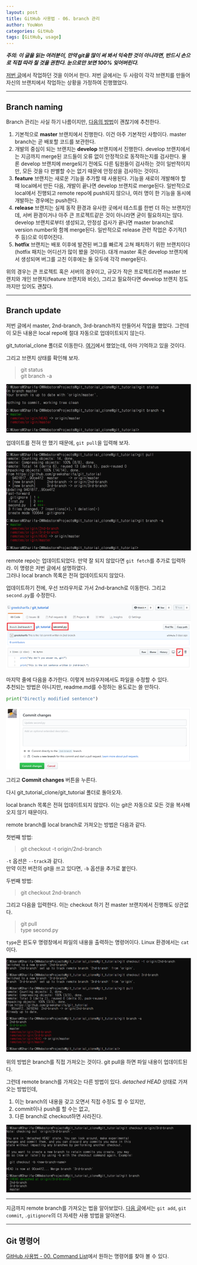 ```yaml
---
layout: post
title: GitHub 사용법 - 06. branch 관리
author: YouWon
categories: GitHub
tags: [GitHub, usage]
---
```



***주의: 이 글을 읽는 여러분이, 만약 git을 많이 써 봐서 익숙한 것이 아니라면, 반드시 손으로 직접 따라 칠 것을 권한다. 눈으로만 보면 100% 잊어버린다.***

[저번 글](https://greeksharifa.github.io/github/2018/08/11/github-usage-05-branch-basic/)에서 작업하던 것을 이어서 한다. 저번 글에서는 두 사람이 각각 브랜치를 만들어 자신의 브랜치에서 작업하는 상황을 가정하여 진행했었다.

---

## Branch naming

Branch 관리는 사실 하기 나름이지만, [다음의 방법](https://nvie.com/posts/a-successful-git-branching-model/)이 괜찮기에 추천한다.

1. 기본적으로 **master** 브랜치에서 진행한다. 이건 아주 기본적인 사항이다. master branch는 곧 배포할 코드를 보관한다.
2. 개발의 중심이 되는 브랜치는 **develop** 브랜치에서 진행한다. develop 브랜치에서는 지금까지 merge된 코드들이 오류 없이 안정적으로 동작하는지를 검사한다. 물론 develop 브랜치에 merge되기 전에도 다른 팀원들이 검사하는 것이 일반적이지만, 모든 것을 다 판별할 수는 없기 때문에 안정성을 검사하는 것이다.
3. **feature** 브랜치는 새로운 기능을 추가할 때 사용된다. 기능을 새로이 개발해야 할 때 local에서 만든 다음, 개발이 끝나면 develop 브랜치로 merge된다. 일반적으로 local에서 진행되고 remote repo에 push되지 않으나, 여러 명이 한 기능을 동시에 개발하는 경우에는 push한다.
4. **release** 브랜치는 실제 동작 환경과 유사한 곳에서 테스트를 한번 더 하는 브랜치인데, 서버 환경이거나 아주 큰 프로젝트같은 것이 아니라면 굳이 필요하지는 않다. develop 브랜치로부터 생성되고, 안정성 검사가 끝나면 master branch로 version number와 함께 merge된다. 일반적으로 release 관련 작업은 주기적(1주 등)으로 이루어진다.
5. **hotfix** 브랜치는 배포 이후에 발견된 버그를 빠르게 고쳐 패치하기 위한 브랜치이다(hotfix 패치는 어디선가 많이 봤을 것이다). 대개 master 혹은 develop 브랜치에서 생성되며 버그를 고친 이후에는 둘 모두에 각각 merge된다.

위의 경우는 큰 프로젝트 혹은 서버의 경우이고, 규모가 작은 프로젝트라면 master 브랜치와 개인 브랜치(feature 브랜치와 비슷), 그리고 필요하다면 develop 브랜치 정도까지만 있어도 괜찮다.

---

## Branch update

저번 글에서 master, 2nd-branch, 3rd-branch까지 만들어서 작업을 했었다. 그런데 이 모든 내용은 local repo에 절대 자동으로 업데이트되지 않는다.

git_tutorial_clone 폴더로 이동한다. [여기](https://greeksharifa.github.io/github/2018/07/08/github-usage-03-clone-log-gitignore/#local-directory-%EC%83%9D%EC%84%B1)에서 했었는데, 아마 기억하고 있을 것이다.

그리고 브랜치 상태를 확인해 보자.

> git status  
> git branch -a  

![01_clone](/public/img/GitHub/2018_08_12_github_usage_06_branch-intermediate/01_clone.PNG)

업데이트를 전혀 안 했기 때문에, `git pull`을 입력해 보자.

![02_pull](/public/img/GitHub/2018_08_12_github_usage_06_branch-intermediate/02_pull.PNG)

remote repo는 업데이트되었다. 만약 잘 되지 않았다면 `git fetch`를 추가로 입력하라. 이 명령은 저번 글에서 설명하였다.  
그러나 local branch 목록은 전혀 업데이트되지 않았다. 


업데이트하기 전에, 우선 브라우저로 가서 2nd-branch로 이동한다. 그리고 `second.py`를 수정한다.

![03_browser](/public/img/GitHub/2018_08_12_github_usage_06_branch-intermediate/03_browser.PNG)

마지막 줄에 다음을 추가한다. 이렇게 브라우저에서도 파일을 수정할 수 있다.  
추천되는 방법은 아니지만, readme.md를 수정하는 용도로는 쓸 만하다.

```python
print("Directly modified sentence")
```

![04_browser](/public/img/GitHub/2018_08_12_github_usage_06_branch-intermediate/04_browser.PNG)

그리고 **Commit changes** 버튼을 누른다.

다시 git_tutorial_clone/git_tutorial 폴더로 돌아오자.

local branch 목록은 전혀 업데이트되지 않았다. 이는 git은 자동으로 모든 것을 복사해오지 않기 때문이다. 

remote branch를 local branch로 가져오는 방법은 다음과 같다.

첫번째 방법:

> git checkout -t origin/2nd-branch  

`-t` 옵션은 `--track`과 같다.  
만약 이전 버전의 git을 쓰고 있다면, `-b` 옵션을 추가로 붙인다.

두번째 방법:

> git checkout 2nd-branch

그리고 다음을 입력한다. 이는 checkout 하기 전 master 브랜치에서 진행해도 상관없다.
> git pull  
> type second.py

`type`은 윈도우 명령창에서 파일의 내용을 출력하는 명령어이다. Linux 환경에서는 `cat`이다.

![05_local](/public/img/GitHub/2018_08_12_github_usage_06_branch-intermediate/05_local.PNG)

위의 방법은 branch를 직접 가져오는 것이다. git pull을 하면 파일 내용이 업데이트된다.

그런데 remote branch를 가져오는 다른 방법이 있다. *detached HEAD* 상태로 가져오는 방법인데, 
1. 이는 branch의 내용을 갖고 오면서 직접 수정도 할 수 있지만, 
2. commit이나 push를 할 수는 없고, 
3. 다른 branch로 checkout하면 사라진다.

![06_detached](/public/img/GitHub/2018_08_12_github_usage_06_branch-intermediate/06_detached.PNG)

---

지금까지 remote branch를 가져오는 법을 알아보았다. [다음 글](https://greeksharifa.github.io/github/2018/08/15/github-usage-07-add-commit-gitignore-intermediate/)에서는 `git add`, `git commit`, `.gitignore`의 더 자세한 사용 방법을 알아본다.

---

## Git 명령어

[GitHub 사용법 - 00. Command List](https://greeksharifa.github.io/github/2018/06/29/github-usage-00-command-list/)에서 원하는 명령어를 찾아 볼 수 있다.
